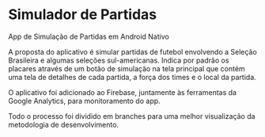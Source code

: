 # Simulador de Partidas
App de Simulação de Partidas em Android Nativo

A proposta do aplicativo é simular partidas de futebol envolvendo a Seleção Brasileira e algumas seleções sul-americanas. Indica por padrão os placares através de um botão de simulação na tela principal que contém uma tela de detalhes de cada partida, a força dos times e o local da partida.

O aplicativo foi adicionado ao Firebase, juntamente às ferramentas da Google Analytics, para monitoramento do app.

Todo o processo foi dividido em branches para uma melhor visualização da metodologia de desenvolvimento.
